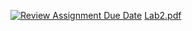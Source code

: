 [![Review Assignment Due Date](https://classroom.github.com/assets/deadline-readme-button-24ddc0f5d75046c5622901739e7c5dd533143b0c8e959d652212380cedb1ea36.svg)](https://classroom.github.com/a/M0TFBBAV)
[Lab2.pdf](https://github.com/261200-2566-2/lab02-group30/files/13450479/Lab2.pdf)

